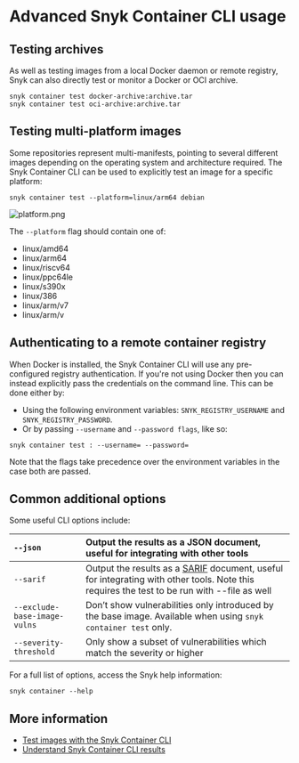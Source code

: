 # Advanced Snyk Container CLI usage

## Testing archives

As well as testing images from a local Docker daemon or remote registry, Snyk can also directly test or monitor a Docker or OCI archive.

```text
snyk container test docker-archive:archive.tar
snyk container test oci-archive:archive.tar
```

## Testing multi-platform images

Some repositories represent multi-manifests, pointing to several different images depending on the operating system and architecture required. The Snyk Container CLI can be used to explicitly test an image for a specific platform:

```text
snyk container test --platform=linux/arm64 debian
```

![platform.png](https://support.snyk.io/hc/article_attachments/360012332298/platform.png)

The `--platform` flag should contain one of:

* linux/amd64
* linux/arm64
* linux/riscv64
* linux/ppc64le
* linux/s390x
* linux/386
* linux/arm/v7
* linux/arm/v

## Authenticating to a remote container registry

When Docker is installed, the Snyk Container CLI will use any pre-configured registry authentication. If you're not using Docker then you can instead explicitly pass the credentials on the command line. This can be done either by:

* Using the following environment variables: `SNYK_REGISTRY_USERNAME` and `SNYK_REGISTRY_PASSWORD`.
* Or by passing `--username` and `--password flags`, like so:

```text
snyk container test : --username= --password=
```

Note that the flags take precedence over the environment variables in the case both are passed.

## Common additional options

Some useful CLI options include:

| `--json` | Output the results as a JSON document, useful for integrating with other tools |
| :--- | :--- |
| `--sarif` | Output the results as a [SARIF](https://www.oasis-open.org/committees/tc_home.php?wg_abbrev=sarif) document, useful for integrating with other tools. Note this requires the test to be run with --file as well |
| `--exclude-base-image-vulns` | Don’t show vulnerabilities only introduced by the base image. Available when using `snyk container test` only. |
| `--severity-threshold` | Only show a subset of vulnerabilities which match the severity or higher |

For a full list of options, access the Snyk help information:

```text
snyk container --help
```

## More information

* [Test images with the Snyk Container CLI](https://docs.snyk.io/snyk-container/snyk-cli-for-container-security)
* [Understand Snyk Container CLI results](https://docs.snyk.io/snyk-container/snyk-cli-for-container-security/understanding-snyk-container-cli-results)


